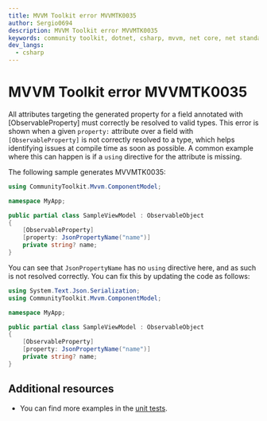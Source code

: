 ```yaml
---
title: MVVM Toolkit error MVVMTK0035
author: Sergio0694
description: MVVM Toolkit error MVVMTK0035
keywords: community toolkit, dotnet, csharp, mvvm, net core, net standard, source generators
dev_langs:
  - csharp
---
```


# MVVM Toolkit error MVVMTK0035

All attributes targeting the generated property for a field annotated with [ObservableProperty] must correctly be resolved to valid types. This error is shown when a given `property:` attribute over a field with `[ObservableProperty]` is not correctly resolved to a type, which helps identifying issues at compile time as soon as possible. A common example where this can happen is if a `using` directive for the attribute is missing.

The following sample generates MVVMTK0035:

```csharp
using CommunityToolkit.Mvvm.ComponentModel;

namespace MyApp;

public partial class SampleViewModel : ObservableObject
{
    [ObservableProperty]
    [property: JsonPropertyName("name")]
    private string? name;
}
```

You can see that `JsonPropertyName` has no `using` directive here, and as such is not resolved correctly. You can fix this by updating the code as follows:

```csharp
using System.Text.Json.Serialization;
using CommunityToolkit.Mvvm.ComponentModel;

namespace MyApp;

public partial class SampleViewModel : ObservableObject
{
    [ObservableProperty]
    [property: JsonPropertyName("name")]
    private string? name;
}
```

## Additional resources

- You can find more examples in the [unit tests](https://github.com/CommunityToolkit/dotnet/tree/main/tests/CommunityToolkit.Mvvm.SourceGenerators.UnitTests).
